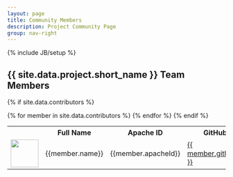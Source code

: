 ```yaml
---
layout: page
title: Community Members
description: Project Community Page
group: nav-right
---
```

<!--
{% comment %}
Licensed to the Apache Software Foundation (ASF) under one or more
contributor license agreements.  See the NOTICE file distributed with
this work for additional information regarding copyright ownership.
The ASF licenses this file to you under the Apache License, Version 2.0
(the "License"); you may not use this file except in compliance with
the License.  You may obtain a copy of the License at

http://www.apache.org/licenses/LICENSE-2.0

Unless required by applicable law or agreed to in writing, software
distributed under the License is distributed on an "AS IS" BASIS,
WITHOUT WARRANTIES OR CONDITIONS OF ANY KIND, either express or implied.
See the License for the specific language governing permissions and
limitations under the License.
{% endcomment %}
-->

{% include JB/setup %}

## {{ site.data.project.short_name }} Team Members

{% if site.data.contributors %}
<table class="table table-hover">
    <tr>
        <th><b></b></th><th><b>Full Name</b></th><th><b>Apache ID</b></th><th><b>GitHub</b><th><b>Role</b></th><th><b>Affiliation</b></th>
    {% for member in site.data.contributors %}
    <tr>
        <td><a href="http://github.com/{{ member.githubId }}"><img width="64" src="{% unless c.avatar %}http://github.com/{{ member.githubId }}.png{% else %}{{ member.avatar }}{% endunless %}"></a></td>
        <td>{{member.name}}</td>
        <td>{{member.apacheId}}</td>
        <td><a href="http://github.com/{{ member.githubId }}">{{ member.githubId }}</a></td>
        <td>{{member.role}}</td>
        <td>{{member.org}}</td>
    {% endfor %}
{% endif %}

